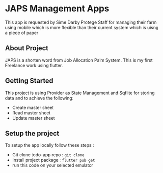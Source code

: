 # JAPS Management Apps
This app is requested by Sime Darby Protege Staff for managing their farm using mobile which is more flexible than their current system which is uisng a piece of paper

## About Project
JAPS is a shorten word from Job Allocation Palm System. This is my first Freelance work using flutter.

## Getting Started
This project is using Provider as State Management and Sqflite for storing data
and to achieve the following:
- Create master sheet
- Read master sheet
- Update master sheet

## Setup the project
To setup the app locally follow these steps :

- Git clone todo-app repo : `git clone`
- Install project package  : `flutter pub get`
- run this code on your selected emulator

